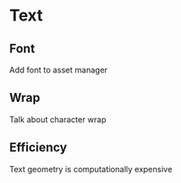# Text
## Font
Add font to asset manager
## Wrap
Talk about character wrap
## Efficiency
Text geometry is computationally expensive
